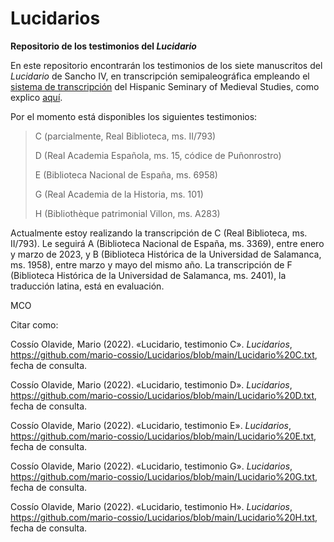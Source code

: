 # Lucidarios
**Repositorio de los testimonios del <em>Lucidario</em>**

En este repositorio encontrarán los testimonios de los siete manuscritos del <em>Lucidario</em> de Sancho IV, en transcripción semipaleográfica empleando 
el [sistema de transcripción](http://www.hispanicseminary.org/manual-en.htm) del Hispanic Seminary of Medieval Studies, como explico [aquí](enlace).

Por el momento está disponibles los siguientes testimonios:

>C (parcialmente, Real Biblioteca, ms. II/793)
>
>D (Real Academia Española, ms. 15, códice de Puñonrostro)
>
>E (Biblioteca Nacional de España, ms. 6958)
>
>G (Real Academia de la Historia, ms. 101)
>
>H (Bibliothèque patrimonial Villon, ms. A283)

Actualmente estoy realizando la transcripción de C (Real Biblioteca, ms. II/793). Le seguirá A (Biblioteca Nacional de España, ms. 3369), entre enero y
marzo de 2023, y B (Biblioteca Histórica de la Universidad de Salamanca, ms. 1958), entre marzo y mayo del mismo año. La transcripción de F (Biblioteca
Histórica de la Universidad de Salamanca, ms. 2401), la traducción latina, está en evaluación.

MCO

Citar como:

Cossío Olavide, Mario (2022). «Lucidario, testimonio C». <em>Lucidarios</em>, https://github.com/mario-cossio/Lucidarios/blob/main/Lucidario%20C.txt, fecha de consulta.

Cossío Olavide, Mario (2022). «Lucidario, testimonio D». <em>Lucidarios</em>, https://github.com/mario-cossio/Lucidarios/blob/main/Lucidario%20D.txt, fecha de consulta.

Cossío Olavide, Mario (2022). «Lucidario, testimonio E». <em>Lucidarios</em>, https://github.com/mario-cossio/Lucidarios/blob/main/Lucidario%20E.txt, fecha de consulta.

Cossío Olavide, Mario (2022). «Lucidario, testimonio G». <em>Lucidarios</em>, https://github.com/mario-cossio/Lucidarios/blob/main/Lucidario%20G.txt, fecha de consulta.

Cossío Olavide, Mario (2022). «Lucidario, testimonio H». <em>Lucidarios</em>, https://github.com/mario-cossio/Lucidarios/blob/main/Lucidario%20H.txt, fecha de consulta.
